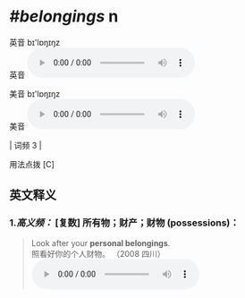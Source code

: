 # ***\#belongings*** n
英音 bɪ'lɒŋɪŋz  
英音
<audio src="./media/belongings-B.aac" controls="controls"></audio>

美音 bɪ'lɒŋɪŋz  
美音
<audio src="./media/belongings.aac" controls="controls"></audio>



| 词频 3 |  

用法点拨  [C]

英文释义
---
### 1.*高义频：* **[复数] 所有物；财产；财物 (possessions)：**  

 > Look after your **personal belongings**.   
 > 照看好你的个人财物。  （2008 四川）  
<audio src="./media/P50 belongings.aac" controls="controls"></audio>


